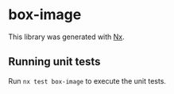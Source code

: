 # box-image

This library was generated with [Nx](https://nx.dev).

## Running unit tests

Run `nx test box-image` to execute the unit tests.
